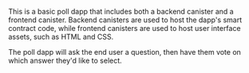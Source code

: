 This is a basic poll dapp that includes both a backend canister and a frontend canister. Backend canisters are used to host the dapp's smart contract code, while frontend canisters are used to host user interface assets, such as HTML and CSS.

The poll dapp will ask the end user a question, then have them vote on which answer they'd like to select.
